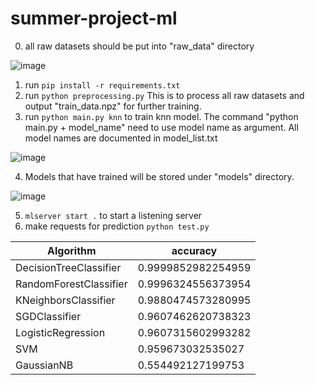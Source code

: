 # summer-project-ml

0. all raw datasets should be put into "raw_data" directory

![image](https://user-images.githubusercontent.com/45914103/153745493-497b32b7-f7cb-420c-9533-b079b88519dc.png)

1. run ```pip install -r requirements.txt```
2. run ```python preprocessing.py``` This is to process all raw datasets and output "train_data.npz" for further training.
3. run ```python main.py knn``` to train knn model. The command "python main.py + model_name" need to use model name as argument. All model names are documented in model_list.txt

![image](https://user-images.githubusercontent.com/45914103/153745798-aa0d7470-d2ca-44b5-8ea1-e7fd5c6570f6.png)

4. Models that have trained will be stored under "models" directory.

![image](https://user-images.githubusercontent.com/45914103/153745553-1b3da0a4-b5be-4f7d-90e4-306f50286431.png)

5. ```mlserver start .``` to start a listening server
6. make requests for prediction ```python test.py```


| Algorithm | accuracy |
| ----------- | ----------- |
| DecisionTreeClassifier | 0.9999852982254959 |
| RandomForestClassifier | 0.9996324556373954 |
| KNeighborsClassifier | 0.9880474573280995 |
| SGDClassifier | 0.9607462620738323 |
| LogisticRegression | 0.9607315602993282 |
| SVM | 0.959673032535027 |
| GaussianNB | 0.554492127199753 |
